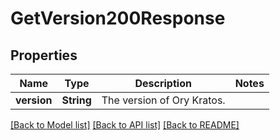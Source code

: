 # GetVersion200Response

## Properties

Name | Type | Description | Notes
------------ | ------------- | ------------- | -------------
**version** | **String** | The version of Ory Kratos. | 

[[Back to Model list]](../README.md#documentation-for-models) [[Back to API list]](../README.md#documentation-for-api-endpoints) [[Back to README]](../README.md)


